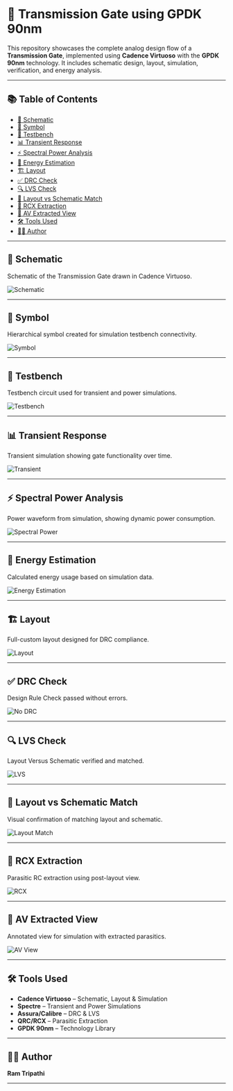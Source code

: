 # 🔀 Transmission Gate using GPDK 90nm

This repository showcases the complete analog design flow of a **Transmission Gate**, implemented using **Cadence Virtuoso** with the **GPDK 90nm** technology. It includes schematic design, layout, simulation, verification, and energy analysis.

---

## 📚 Table of Contents

- [🧰 Schematic](#-schematic)
- [📐 Symbol](#-symbol)
- [🧪 Testbench](#-testbench)
- [📊 Transient Response](#-transient-response)
- [⚡ Spectral Power Analysis](#-spectral-power-analysis)
- [🔋 Energy Estimation](#-energy-estimation)
- [🏗️ Layout](#-layout)
- [✅ DRC Check](#-drc-check)
- [🔍 LVS Check](#-lvs-check)
- [🧩 Layout vs Schematic Match](#-layout-vs-schematic-match)
- [🧠 RCX Extraction](#-rcx-extraction)
- [📡 AV Extracted View](#-av-extracted-view)
- [🛠️ Tools Used](#-tools-used)
- [👨‍💻 Author](#-author)

---

## 🧰 Schematic

Schematic of the Transmission Gate drawn in Cadence Virtuoso.

![Schematic](Transmission_Gate_Schematic.png)

---

## 📐 Symbol

Hierarchical symbol created for simulation testbench connectivity.

![Symbol](Transmission_gate_symbol.png)

---

## 🧪 Testbench

Testbench circuit used for transient and power simulations.

![Testbench](Transmission_gate_tb.png)

---

## 📊 Transient Response

Transient simulation showing gate functionality over time.

![Transient](Transmission_Gate_transient_waveform.png)

---

## ⚡ Spectral Power Analysis

Power waveform from simulation, showing dynamic power consumption.

![Spectral Power](Transmission_gate_spectral_power.png)

---

## 🔋 Energy Estimation

Calculated energy usage based on simulation data.

![Energy Estimation](Energy_Estimation_transmission_gate.png)

---

## 🏗️ Layout

Full-custom layout designed for DRC compliance.

![Layout](Layout_Transmission_Gate.png)

---

## ✅ DRC Check

Design Rule Check passed without errors.

![No DRC](No_DRC_Transmission_Gate.png)

---

## 🔍 LVS Check

Layout Versus Schematic verified and matched.

![LVS](LVS_Run_Transmission_gate.png)

---

## 🧩 Layout vs Schematic Match

Visual confirmation of matching layout and schematic.

![Layout Match](Layout_and_schematic_match_transmission_gate.png)

---

## 🧠 RCX Extraction

Parasitic RC extraction using post-layout view.

![RCX](RCX_Run_transmission_gate.png)

---

## 📡 AV Extracted View

Annotated view for simulation with extracted parasitics.

![AV View](AV_Extracted_view_tranmission_gate.png)

---

## 🛠️ Tools Used

- **Cadence Virtuoso** – Schematic, Layout & Simulation  
- **Spectre** – Transient and Power Simulations  
- **Assura/Calibre** – DRC & LVS  
- **QRC/RCX** – Parasitic Extraction  
- **GPDK 90nm** – Technology Library  

---

## 👨‍💻 Author

**Ram Tripathi**  

---
